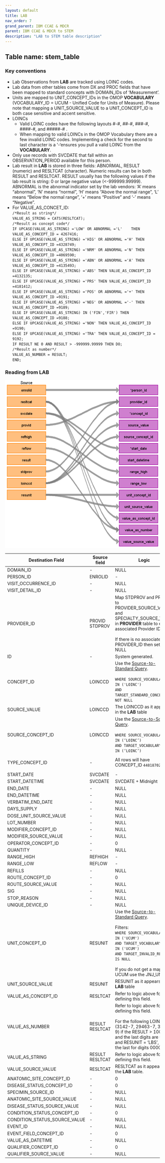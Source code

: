 ```yaml
---
layout: default
title: LAB
nav_order: 7
grand_parent: IBM CCAE & MDCR
parent: IBM CCAE & MDCR to STEM
description: "LAB to STEM table description"
---
```


## Table name: stem_table

### Key conventions
* Lab Observations from **LAB** are tracked using LOINC codes. 
* Lab data from other tables come from DX and PROC fields that have been mapped to standard concepts with DOMAIN_IDs of ‘Measurement’.
* Units are mapped to UNIT_CONCEPT_IDs in the OMOP **VOCABULARY** (VOCABULARY_ID = UCUM - Unified Code for Units of Measure).  Please note that mapping a UNIT_SOURCE_VALUE to a UNIT_CONCEPT_ID is both case sensitive and accent sensitive.
* LOINCs
    * Valid LOINC codes have the following layouts #-#, ##-#, ###-#, ####-#, and #####-# .
    * When mapping to valid LOINCs in the OMOP Vocabulary there are a few invalid LOINC codes.  Implementing a check for the second to last character is a ‘-‘ensures you pull a valid LOINC from the **VOCABULARY**.  
* Only use records with SVCDATE that fall within an OBSERVATION_PERIOD available for this person.
* Lab result in **LAB** is stored in three fields: ABNORMAL, RESULT (numeric) and RESLTCAT (character). Numeric results can be in both RESULT and RESLTCAT. RESULT usually has the following values if the lab result is string: 0 or large negative value (<-999999.99999).  ABNORMAL is the abnormal indicator set by the lab vendors: ‘A’ means “abnormal”, ‘N’ means “normal”, ‘H’ means “Above the normal range”, ‘L’ means “Below the normal range”, ‘+’ means “Positive” and ‘-’ means “Negative”.  
* For VALUE_AS_CONCET_ID:<br>
`/*Result as string*/`<br>`VALUE_AS_STRING = CATS(RESLTCAT);`<br>`/*Result as concept code*/`<br>`IF UPCASE(VALUE_AS_STRING) ='LOW' OR ABNORMAL ='L' 	THEN VALUE_AS_CONCEPT_ID = 4267416;`<br>`ELSE IF UPCASE(VALUE_AS_STRING) ='HIG' OR ABNORMAL ='H' THEN VALUE_AS_CONCEPT_ID =4328749;`<br>`ELSE IF UPCASE(VALUE_AS_STRING) ='NRM' OR ABNORMAL ='N' THEN VALUE_AS_CONCEPT_ID =4069590;`<br>`ELSE IF UPCASE(VALUE_AS_STRING) ='ABN' OR ABNORMAL ='A' THEN VALUE_AS_CONCEPT_ID =4135493;`<br>`ELSE IF UPCASE(VALUE_AS_STRING) ='ABS' THEN VALUE_AS_CONCEPT_ID =4132135;`<br>`ELSE IF UPCASE(VALUE_AS_STRING) ='PRS' THEN VALUE_AS_CONCEPT_ID =4181412;`<br>`ELSE IF UPCASE(VALUE_AS_STRING) ='POS' OR ABNORMAL ='+' THEN VALUE_AS_CONCEPT_ID =9191;`<br>`ELSE IF UPCASE(VALUE_AS_STRING) ='NEG' OR ABNORMAL ='-' THEN VALUE_AS_CONCEPT_ID =9189;`<br>`ELSE IF UPCASE(VALUE_AS_STRING) IN ('FIN','FIR') THEN VALUE_AS_CONCEPT_ID =9188;`<br>`ELSE IF UPCASE(VALUE_AS_STRING) ='NON' THEN VALUE_AS_CONCEPT_ID =9190;`<br>`ELSE IF UPCASE(VALUE_AS_STRING) ='TRA' THEN VALUE_AS_CONCEPT_ID = 9192;`<br>`IF RESULT NE 0 AND RESULT > -999999.99999 THEN DO;`<br>`/*Result as number*/`<br>`VALUE_AS_NUMBER = RESULT;`<br>`END;`


### Reading from **LAB**

![](_files/image8.png)

| Destination Field | Source field | Logic | Comment field |
| --- | --- | --- | --- |
| DOMAIN_ID | - | NULL | - |
| PERSON_ID | ENROLID | - | - |
| VISIT_OCCURRENCE_ID | - | NULL | - |
| VISIT_DETAIL_ID | - | NULL | - |
| PROVIDER_ID | PROVID<br>STDPROV | Map STDPROV and PROVID  to PROVIDER_SOURCE_VALUE and SPECIALTY_SOURCE_VALUE in **PROVIDER** table to extract associated Provider ID.<br><br>If there is no associated PROVIDER_ID then set as NULL | - |
| ID | - | System generated. | - |
| CONCEPT_ID | LOINCCD | Use the <a href="https://ohdsi.github.io/CommonDataModel/sqlScripts.html">Source-to-Standard Query</a>.<br><br> `WHERE SOURCE_VOCABULARY_ID IN ('LOINC')`<BR>`AND TARGET_STANDARD_CONCEPT IS NOT NULL` | - |
| SOURCE_VALUE | LOINCCD | The LOINCCD as it appears in the **LAB** table | - |
| SOURCE_CONCEPT_ID | LOINCCD | Use the <a href="https://ohdsi.github.io/CommonDataModel/sqlScripts.html">Source-to-Source Query</a>.<br><br> `WHERE SOURCE_VOCABULARY_ID IN (‘LOINC’)`<br>`AND TARGET_VOCABULARY_ID IN (‘LOINC’)` | - |
| TYPE_CONCEPT_ID | - | All rows will have CONCEPT_ID `44818702` | `44818702` = 'Lab Result' |
| START_DATE | SVCDATE | - | - |
| START_DATETIME | SVCDATE | SVCDATE + Midnight | - |
| END_DATE | - | NULL | - |
| END_DATETIME | - | NULL | - |
| VERBATIM_END_DATE | - | NULL | - |
| DAYS_SUPPLY | - | NULL | - |
| DOSE_UNIT_SOURCE_VALUE | - | NULL | - |
| LOT_NUMBER | - | NULL | - |
| MODIFIER_CONCEPT_ID | - | NULL | - |
| MODIFIER_SOURCE_VALUE | - | NULL | - |
| OPERATOR_CONCEPT_ID | - | 0 | - |
| QUANTITY | - | NULL | - |
| RANGE_HIGH | REFHIGH | - | - |
| RANGE_LOW | REFLOW | - | - |
| REFILLS | - | NULL | - |
| ROUTE_CONCEPT_ID | - | 0 | - |
| ROUTE_SOURCE_VALUE | - | NULL | - |
| SIG | - | NULL | - |
| STOP_REASON | - | NULL | - |
| UNIQUE_DEVICE_ID | - | NULL | - |
| UNIT_CONCEPT_ID | RESUNIT | Use the <a href="https://ohdsi.github.io/CommonDataModel/sqlScripts.html">Source-to-Standard Query</a>.<br><br> Filters:<br>`WHERE SOURCE_VOCABULARY_ID IN ('UCUM')`<br>  `AND TARGET_VOCABULARY_ID IN ('UCUM')`<br>`AND TARGET_INVALID_REASON IS NULL`<br><br>If you do not get a map from UCUM use the JNJ_UNITS. | - |
| UNIT_SOURCE_VALUE | RESUNIT | RESUNIT as it appears in the **LAB** table | - |
| VALUE_AS_CONCEPT_ID | RESLTCAT | Refer to logic above for defining this field. | - |
| VALUE_AS_NUMBER | RESULT<br>RESLTCAT | Refer to logic above for defining this field. <br><br>For the following LOINCs (3142-7, 29463-7, 3141-9) if the RESULT > 100000 and the last digits are 0000 and RESUNIT = ‘LBS’, trim the last for digits 0000. | - |
| VALUE_AS_STRING | RESULT<br>RESLTCAT | Refer to logic above for defining this field. | - |
| VALUE_SOURCE_VALUE | RESLTCAT | RESLTCAT as it appears in the **LAB** table. | - |
| ANATOMIC_SITE_CONCEPT_ID | - | 0 | - |
| DISEASE_STATUS_CONCEPT_ID | - | 0 | - |
| SPECIMIN_SOURCE_ID | - | NULL | - |
| ANATOMIC_SITE_SOURCE_VALUE | - | NULL | - |
| DISEASE_STATUS_SOURCE_VALUE | - | NULL | - |
| CONDITION_STATUS_CONCEPT_ID | - | 0 | - |
| CONDITION_STATUS_SOURCE_VALUE | - | NULL | - |
| EVENT_ID | - | NULL | - |
| EVENT_FIELD_CONCEPT_ID | - | 0 | - |
| VALUE_AS_DATETIME | - | NULL | - |
| QUALIFIER_CONCEPT_ID | - | 0 | - |
| QUALIFIER_SOURCE_VALUE | - | NULL | - |
